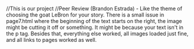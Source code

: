 //This is our project
//Peer Review (Brandon Estrada) - Like the theme of choosing the goat LeBron for your story. There is a small issue in page7.html where the beginning of the text starts on the right, the image might be cutting it off or something. It might be because your text isn't in the p tag. Besides that, everything else worked, all images loaded just fine, and all links to pages worked as well.